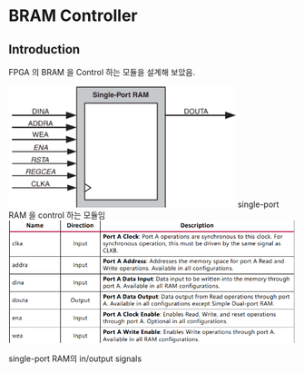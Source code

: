 # BRAM Controller
## Introduction
FPGA 의 BRAM 을 Control 하는 모듈을 설계해 보았음.

<img src= "https://github.com/goeun-oh/Verilog/blob/main/bram/bram.png" width="400" hegith = "400" />
single-port RAM 을 control 하는 모듈임

<img src= "https://github.com/goeun-oh/Verilog/blob/main/bram/inoutput.png" width="700" hegith = "400" />

single-port RAM의 in/output signals
